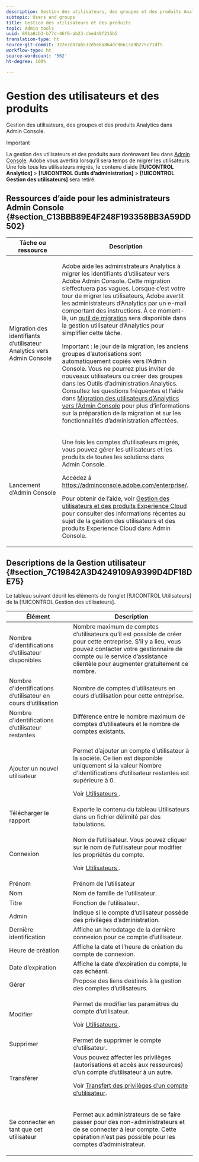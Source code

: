 ```yaml
---
description: Gestion des utilisateurs, des groupes et des produits Analytics dans Admin Console.
subtopic: Users and groups
title: Gestion des utilisateurs et des produits
topic: Admin tools
uuid: 891a8cb3-b77d-46f6-ab23-cbed49f215b5
translation-type: ht
source-git-commit: 322e2e87ab532d5e8a864dc06613a9b275c71df5
workflow-type: ht
source-wordcount: '562'
ht-degree: 100%

---
```



# Gestion des utilisateurs et des produits

Gestion des utilisateurs, des groupes et des produits Analytics dans Admin Console.

>[!IMPORTANT]
>
>La gestion des utilisateurs et des produits aura dorénavant lieu dans [Admin Console](https://helpx.adobe.com/fr/enterprise/using/admin-console.html). Adobe vous avertira lorsqu’il sera temps de migrer les utilisateurs. Une fois tous les utilisateurs migrés, le contenu d’aide **[!UICONTROL Analytics]** > **[!UICONTROL Outils d’administration]** > **[!UICONTROL Gestion des utilisateurs]** sera retiré.

## Ressources d’aide pour les administrateurs Admin Console {#section_C13BBB89E4F248F193358BB3A59DD502}

<table id="table_9263797773A749628E12BB3C1EBE620B"> 
 <thead> 
  <tr> 
   <th colname="col1" class="entry"> Tâche ou ressource </th> 
   <th colname="col2" class="entry"> Description </th> 
  </tr>
 </thead>
 <tbody> 
  <tr> 
   <td colname="col1"> <p>Migration des identifiants d’utilisateur Analytics vers Admin Console </p> </td> 
   <td colname="col2"> <p> Adobe aide les administrateurs Analytics à migrer les identifiants d’utilisateur vers Adobe Admin Console. Cette migration s’effectuera pas vagues. Lorsque c’est votre tour de migrer les utilisateurs, Adobe avertit les administrateurs d’Analytics par un e-mail comportant des instructions. À ce moment-là, un <a href="https://docs.adobe.com/content/help/fr-FR/analytics/admin/user-product-management/user-management/migrate-users/c-migration-tool.html">outil de migration</a> sera disponible dans la gestion utilisateur d’Analytics pour simplifier cette tâche. </p> <p>Important : le jour de la migration, les anciens groupes d’autorisations sont automatiquement copiés vers l’Admin Console. Vous ne pourrez plus inviter de nouveaux utilisateurs ou créer des groupes dans les Outils d’administration Analytics. Consultez les questions fréquentes et l’aide dans <a href="https://docs.adobe.com/content/help/fr-FR/analytics/admin/user-product-management/user-management/migrate-users/c-migration-tool.html"> Migration des utilisateurs d’Analytics vers l’Admin Console</a> pour plus d’informations sur la préparation de la migration et sur les fonctionnalités d’administration affectées. </p> </td> 
  </tr> 
  <tr> 
   <td colname="col1"> <p>Lancement d’Admin Console </p> </td> 
   <td colname="col2"> <p>Une fois les comptes d’utilisateurs migrés, vous pouvez gérer les utilisateurs et les produits de toutes les solutions dans Admin Console. </p> <p>Accédez à <a href="https://adminconsole.adobe.com/enterprise/#">https://adminconsole.adobe.com/enterprise/</a>. </p> <p>Pour obtenir de l’aide, voir <a href="https://docs.adobe.com/content/help/fr-FR/core-services/interface/manage-users-and-products/admin-getting-started.html"> Gestion des utilisateurs et des produits Experience Cloud</a> pour consulter des informations récentes au sujet de la gestion des utilisateurs et des produits Experience Cloud dans Admin Console. </p> </td> 
  </tr> 
 </tbody> 
</table>

## Descriptions de la Gestion utilisateur {#section_7C19842A3D4249109A9399D4DF18DE75}

Le tableau suivant décrit les éléments de l’onglet [!UICONTROL Utilisateurs] de la [!UICONTROL Gestion des utilisateurs].

<table id="table_6F81D1095EB945D8995FF971B65BA52A"> 
 <thead> 
  <tr> 
   <th colname="col1" class="entry"> Élément </th> 
   <th colname="col2" class="entry"> Description </th> 
  </tr> 
 </thead>
 <tbody> 
  <tr> 
   <td colname="col1"> <span class="wintitle"> Nombre d’identifications d’utilisateur disponibles</span> </td> 
   <td colname="col2"> Nombre maximum de comptes d’utilisateurs qu’il est possible de créer pour cette entreprise. S’il y a lieu, vous pouvez contacter votre gestionnaire de compte ou le service d’assistance clientèle pour augmenter gratuitement ce nombre. </td> 
  </tr> 
  <tr> 
   <td colname="col1"> <span class="wintitle"> Nombre d’identifications d’utilisateur en cours d’utilisation</span> </td> 
   <td colname="col2"> Nombre de comptes d’utilisateurs en cours d’utilisation pour cette entreprise. </td> 
  </tr> 
  <tr> 
   <td colname="col1"> <span class="wintitle"> Nombre d’identifications d’utilisateur restantes</span> </td> 
   <td colname="col2"> Différence entre le nombre maximum de comptes d’utilisateurs et le nombre de comptes existants. </td> 
  </tr> 
  <tr> 
   <td colname="col1"> <span class="wintitle"> Ajouter un nouvel utilisateur</span> </td> 
   <td colname="col2"> <p>Permet d’ajouter un compte d’utilisateur à la société. Ce lien est disponible uniquement si la valeur Nombre d’identifications d’utilisateur restantes est supérieure à 0. </p> <p>Voir <a href="/help/admin/user-management2/c-user-management/users.md">Utilisateurs </a>. </p> </td> 
  </tr> 
  <tr> 
   <td colname="col1"> <span class="wintitle"> Télécharger le rapport</span> </td> 
   <td colname="col2">Exporte le contenu du tableau <span class="wintitle"> Utilisateurs</span> dans un fichier délimité par des tabulations. </td> 
  </tr> 
  <tr> 
   <td colname="col1"> <span class="wintitle"> Connexion</span> </td> 
   <td colname="col2"> <p>Nom de l’utilisateur. Vous pouvez cliquer sur le nom de l’utilisateur pour modifier les propriétés du compte. </p> <p>Voir <a href="/help/admin/user-management2/c-user-management/users.md">Utilisateurs </a>. </p> </td> 
  </tr> 
  <tr> 
   <td colname="col1"> <span class="wintitle"> Prénom</span> </td> 
   <td colname="col2"> Prénom de l’utilisateur </td> 
  </tr> 
  <tr> 
   <td colname="col1"> <span class="wintitle"> Nom</span> </td> 
   <td colname="col2"> Nom de famille de l’utilisateur. </td> 
  </tr> 
  <tr> 
   <td colname="col1"> <span class="wintitle"> Titre</span> </td> 
   <td colname="col2"> Fonction de l’utilisateur. </td> 
  </tr> 
  <tr> 
   <td colname="col1"> <span class="wintitle"> Admin</span> </td> 
   <td colname="col2"> Indique si le compte d’utilisateur possède des privilèges d’administration. </td> 
  </tr> 
  <tr> 
   <td colname="col1"> <span class="wintitle"> Dernière identification</span> </td> 
   <td colname="col2"> Affiche un horodatage de la dernière connexion pour ce compte d’utilisateur. </td> 
  </tr> 
  <tr> 
   <td colname="col1"><span class="wintitle"> Heure de création</span> </td> 
   <td colname="col2"> Affiche la date et l’heure de création du compte de connexion. </td> 
  </tr> 
  <tr> 
   <td colname="col1"> <span class="wintitle"> Date d’expiration</span> </td> 
   <td colname="col2"> Affiche la date d’expiration du compte, le cas échéant. </td> 
  </tr> 
  <tr> 
   <td colname="col1"> <span class="wintitle"> Gérer</span> </td> 
   <td colname="col2"> Propose des liens destinés à la gestion des comptes d’utilisateurs. </td> 
  </tr> 
  <tr> 
   <td colname="col1"> <span class="wintitle"> Modifier</span> </td> 
   <td colname="col2"> <p>Permet de modifier les paramètres du compte d’utilisateur. </p> <p>Voir <a href="/help/admin/user-management2/c-user-management/users.md">Utilisateurs </a>. </p> </td> 
  </tr> 
  <tr> 
   <td colname="col1"> <span class="wintitle"> Supprimer</span> </td> 
   <td colname="col2"> Permet de supprimer le compte d’utilisateur. </td> 
  </tr> 
  <tr> 
   <td colname="col1"> <span class="wintitle"> Transférer</span> </td> 
   <td colname="col2">Vous pouvez affecter les privilèges (autorisations et accès aux ressources) d’un compte d’utilisateur à un autre. <p>Voir <a href="/help/admin/user-management2/c-user-management/t-transfer-user-accout-privileges.md"> Transfert des privilèges d’un compte d’utilisateur</a>. </p> </td> 
  </tr> 
  <tr> 
   <td colname="col1"><span class="wintitle"> Se connecter en tant que cet utilisateur</span> </td> 
   <td colname="col2"> <p>Permet aux administrateurs de se faire passer pour des non-administrateurs et de se connecter à leur compte. Cette opération n’est pas possible pour les comptes d’administrateur. </p> </td> 
  </tr> 
 </tbody> 
</table>

